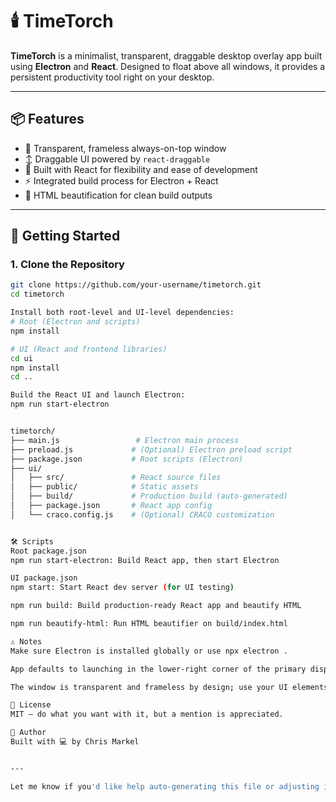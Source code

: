 # 🕯️ TimeTorch

**TimeTorch** is a minimalist, transparent, draggable desktop overlay app built using **Electron** and **React**. Designed to float above all windows, it provides a persistent productivity tool right on your desktop.

---

## 📦 Features

- 🔲 Transparent, frameless always-on-top window
- ↕️ Draggable UI powered by `react-draggable`
- 🧱 Built with React for flexibility and ease of development
- ⚡ Integrated build process for Electron + React
- 💅 HTML beautification for clean build outputs

---

## 🚀 Getting Started

### 1. Clone the Repository

```bash
git clone https://github.com/your-username/timetorch.git
cd timetorch

Install both root-level and UI-level dependencies:
# Root (Electron and scripts)
npm install

# UI (React and frontend libraries)
cd ui
npm install
cd ..

Build the React UI and launch Electron:
npm run start-electron


timetorch/
├── main.js                 # Electron main process
├── preload.js             # (Optional) Electron preload script
├── package.json           # Root scripts (Electron)
├── ui/
│   ├── src/               # React source files
│   ├── public/            # Static assets
│   ├── build/             # Production build (auto-generated)
│   ├── package.json       # React app config
│   └── craco.config.js    # (Optional) CRACO customization


🛠️ Scripts
Root package.json
npm run start-electron: Build React app, then start Electron

UI package.json
npm start: Start React dev server (for UI testing)

npm run build: Build production-ready React app and beautify HTML

npm run beautify-html: Run HTML beautifier on build/index.html

⚠️ Notes
Make sure Electron is installed globally or use npx electron .

App defaults to launching in the lower-right corner of the primary display

The window is transparent and frameless by design; use your UI elements to confirm rendering

📃 License
MIT – do what you want with it, but a mention is appreciated.

👤 Author
Built with 💻 by Chris Markel


---

Let me know if you'd like help auto-generating this file or adjusting it with your GitHub username and name.
